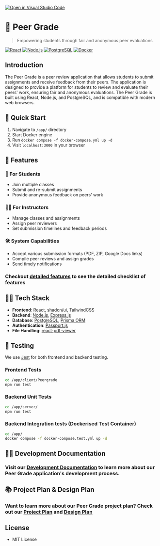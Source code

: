 [![Open in Visual Studio Code](https://classroom.github.com/assets/open-in-vscode-718a45dd9cf7e7f842a935f5ebbe5719a5e09af4491e668f4dbf3b35d5cca122.svg)](https://classroom.github.com/online_ide?assignment_repo_id=15119155&assignment_repo_type=AssignmentRepo)

<!-- ## Team 10's Peer Review App Project &nbsp;[![Build Status](https://droneci.ok.ubc.ca/api/badges/UBCO-COSC499-Summer-2024/team-10-capstone-peer-review-app/status.svg?ref=refs/heads/dev)](https://droneci.ok.ubc.ca/UBCO-COSC499-Summer-2024/team-10-capstone-peer-review-app) -->

# 📝 Peer Grade

> Empowering students through fair and anonymous peer evaluations

[![React](https://img.shields.io/badge/React-20232A?style=for-the-badge&logo=react&logoColor=61DAFB)](https://reactjs.org/)
[![Node.js](https://img.shields.io/badge/Node.js-339933?style=for-the-badge&logo=nodedotjs&logoColor=white)](https://nodejs.org/)
[![PostgreSQL](https://img.shields.io/badge/PostgreSQL-316192?style=for-the-badge&logo=postgresql&logoColor=white)](https://www.postgresql.org/)
[![Docker](https://img.shields.io/badge/Docker-2CA5E0?style=for-the-badge&logo=docker&logoColor=white)](https://www.docker.com/)


## Introduction

The Peer Grade is a peer review application that allows students to submit assignments and receive feedback from their peers. The application is designed to provide a platform for students to review and evaluate their peers' work, ensuring fair and anonymous evaluations. The Peer Grade is built using React, Node.js, and PostgreSQL, and is compatible with modern web browsers.


## 🚀 Quick Start

1. Navigate to `/app/` directory
2. Start Docker engine
3. Run `docker compose -f docker-compose.yml up -d`
4. Visit `localhost:3000` in your browser

## 🌟 Features

### 👥 For Students
- Join multiple classes
- Submit and re-submit assignments
- Provide anonymous feedback on peers' work

### 👨‍🏫 For Instructors
- Manage classes and assignments
- Assign peer reviewers
- Set submission timelines and feedback periods

### 🛠 System Capabilities
- Accept various submission formats (PDF, ZIP, Google Docs links)
- Compile peer reviews and assign grades
- Send timely notifications

### Checkout [detailed features](./docs/features.md) to see the detailed checklist of features


## 🧑‍💻 Tech Stack

- **Frontend**: [React](https://reactjs.org/), [shadcn/ui](https://github.com/shadcn/ui), [TailwindCSS](https://tailwindcss.com/)
- **Backend**: [Node.js](https://nodejs.org/en/), [Express.js](https://expressjs.com/)
- **Database**: [PostgreSQL](https://www.postgresql.org/), [Prisma ORM](https://www.prisma.io/)
- **Authentication**: [Passport.js](https://www.passportjs.org/)
- **File Handling**: [react-pdf-viewer](https://github.com/wojtekmaj/react-pdf-viewer)



## 🧪 Testing

We use [Jest](https://jestjs.io/) for both frontend and backend testing.

### Frontend Tests
```bash
cd /app/client/Peergrade
npm run test
```
### Backend Unit Tests
```bash
cd /app/server/
npm run test
```
### Backend Integration tests (Dockerised Test Container)
```bash
cd /app/
docker compose -f docker-compose.test.yml up -d
```
## 👨‍💻 Development Documentation
### Visit our [Development Documentation](./app/README.md) to learn more about our Peer Grade application's development process.


## 📚 Project Plan & Design Plan
### Want to learn more about our **Peer Grade** project plan? Check out our [Project Plan](./docs/plan/project-plan.md) and [Design Plan](./docs/design/SystemDesign.md)


## License
* MIT License